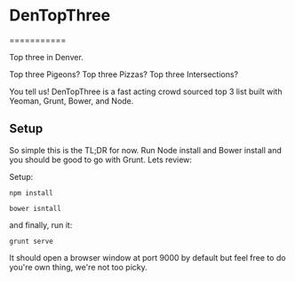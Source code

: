 # DenTopThree
===========

Top three in Denver. 

Top three Pigeons?
Top three Pizzas?
Top three Intersections?

You tell us! DenTopThree is a fast acting crowd sourced top 3 list built with Yeoman, Grunt, Bower, and Node.

## Setup

So simple this is the TL;DR for now. Run Node install and Bower install and you should be good to go with Grunt. Lets review:

Setup:

```npm install```

```bower isntall```

and finally, run it:

```grunt serve```

It should open a browser window at port 9000 by default but feel free to do you're own thing, we're not too picky.